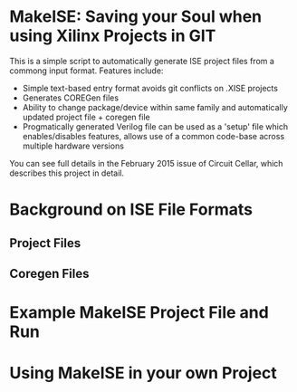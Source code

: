 MakeISE: Saving your Soul when using Xilinx Projects in GIT
===========================================================

This is a simple script to automatically generate ISE project files from a commong input format. Features include:

* Simple text-based entry format avoids git conflicts on .XISE projects
* Generates COREGen files
* Ability to change package/device within same family and automatically updated project file + coregen file
* Progmatically generated Verilog file can be used as a 'setup' file which enables/disables features, allows use of a common code-base across multiple hardware versions


You can see full details in the February 2015 issue of Circuit Cellar, which describes this project in detail.

Background on ISE File Formats
==============================

Project Files
-------------

Coregen Files
-------------

Example MakeISE Project File and Run
====================================


Using MakeISE in your own Project
=================================

